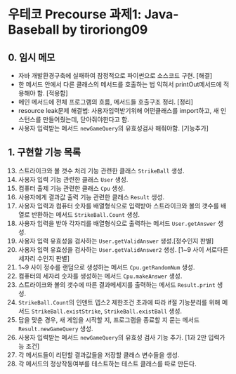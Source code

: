 # 우테코 Precourse 과제1: Java-Baseball by tiroriong09

## 0. 임시 메모
* 자바 개발환경구축에 실패하여 잠정적으로 파이썬으로 소스코드 구현. [해결]
* 한 메서드 안에서 다른 클래스의 메서드를 호출하는 법 익혀서 printOut메서드에 적용해야 함. [적용함]
* 메인 메서드에 전체 프로그램의 흐름, 메서드들 호출구조 정리. [정리]
* resource leak문제 해결법: 사용자입력받기위해 어떤클래스를 import하고, 새 인스턴스를 만들어줬는데, 닫아줘야한다고 함.
* 사용자 입력받는 메서드 `newGameQuery`의 유효성검사 해줘야함. [기능추가]

## 1. 구현할 기능 목록
13. 스트라이크와 볼 갯수 처리 기능 관련한 클래스 `StrikeBall` 생성.
14. 사용자 입력 기능 관련한 클래스 `User` 생성.
15. 컴퓨터 출제 기능 관련한 클래스 `Cpu` 생성.
16. 사용자에게 결과값 출력 기능 관련한 클래스 `Result` 생성.
1. 사용자 입력과 컴퓨터 숫자를 배열형식으로 입력받아 스트라이크와 볼의 갯수를 배열로 반환하는 메서드 `StrikeBall.Count` 생성.
2. 사용자 입력을 받아 각자리를 배열형식으로 출력하는 메서드 `User.getAnswer` 생성.
3. 사용자 입력 유효성을 검사하는 `User.getValidAnswer` 생성.[정수인지 판별]
4. 사용자 입력 유효성을 검사하는 `User.getValidAnswer2` 생성. [1~9 사이 서로다른 세자리 수인지 판별]
5. 1~9 사이 정수를 랜덤으로 생성하는 메서드 `Cpu.getRandomNum` 생성.
6. 컴퓨터의 세자리 숫자를 생성하는 메서드 `Cpu.makeAnswer` 생성.
7. 스트라이크와 볼의 갯수에 따른 결과메세지를 출력하는 메서드 `Result.print` 생성.
8. `StrikeBall.Count`의 인덴트 뎁스2 제한조건 초과에 따라 if절 기능분리를 위해 메서드 `StrikeBall.existStrike`, `StrikeBall.existBall` 생성.
9. 답을 맞춘 경우, 새 게임을 시작할 지, 프로그램을 종료할 지 묻는 메서드 `Result.newGameQuery` 생성.
11. 사용자 입력받는 메서드 `newGameQuery`의 유효성 검사 기능 추가. [1과 2만 입력가능 조건]
10. 각 메서드들이 리턴할 결과값들을 저장할 클래스 변수들을 생성.
12. 각 메서드의 정상작동여부를 테스트하는 테스트 클래스를 따로 만든다.
